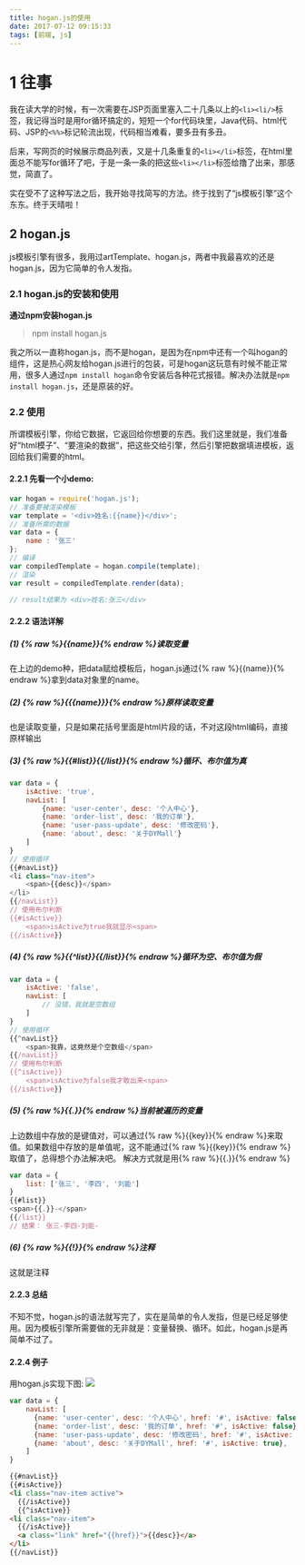 ```yaml
---
title: hogan.js的使用
date: 2017-07-12 09:15:33
tags: [前端, js]
---
```

# 1 往事
我在读大学的时候，有一次需要在JSP页面里塞入二十几条以上的`<li><li/>`标签，我记得当时是用for循环搞定的，短短一个for代码块里，Java代码、html代码、JSP的`<%%>`<!-- more -->标记轮流出现，代码相当难看，要多丑有多丑。

后来，写网页的时候展示商品列表，又是十几条重复的`<li></li>`标签，在html里面总不能写for循环了吧，于是一条一条的把这些`<li></li>`标签给撸了出来，那感觉，简直了。

实在受不了这种写法之后，我开始寻找简写的方法。终于找到了“js模板引擎”这个东东。终于天晴啦！

## 2 hogan.js
js模板引擎有很多，我用过artTemplate、hogan.js，两者中我最喜欢的还是hogan.js，因为它简单的令人发指。

### 2.1 hogan.js的安装和使用
**通过npm安装hogan.js**
> npm install hogan.js

我之所以一直称hogan.js，而不是hogan，是因为在npm中还有一个叫hogan的组件，这是热心网友给hogan.js进行的包装，可是hogan这玩意有时候不能正常用，很多人通过`npm install hogan`命令安装后各种花式报错。解决办法就是`npm install hogan.js`，还是原装的好。
### 2.2 使用
所谓模板引擎，你给它数据，它返回给你想要的东西。我们这里就是，我们准备好“html模子”、“要渲染的数据”，把这些交给引擎，然后引擎把数据填进模板，返回给我们需要的html。
#### 2.2.1 先看一个小demo:
```javascript
var hogan = require('hogan.js');
// 准备要被渲染模板
var template = '<div>姓名:{{name}}</div>';
// 准备所需的数据
var data = {
    name : '张三'
};
// 编译
var compiledTemplate = hogan.compile(template);
// 渲染
var result = compiledTemplate.render(data);

// result结果为 <div>姓名:张三</div>
```
#### 2.2.2 语法详解
##### (1) {% raw %}{{name}}{% endraw %}读取变量
在上边的demo种，把data赋给模板后，hogan.js通过{% raw %}{{name}}{% endraw %}拿到data对象里的name。
##### (2) {% raw %}{{{name}}}{% endraw %}原样读取变量
也是读取变量，只是如果花括号里面是html片段的话，不对这段html编码，直接原样输出
##### (3) {% raw %}{{#list}}{{/list}}{% endraw %}循环、布尔值为真
```javascript
var data = {
    isActive: 'true',
    navList: [
	    {name: 'user-center', desc: '个人中心'},
	    {name: 'order-list', desc: '我的订单'},
	    {name: 'user-pass-update', desc: '修改密码'},
	    {name: 'about', desc: '关于DYMall'}
	]
}
// 使用循环
{{#navList}}
<li class="nav-item">
    <span>{{desc}}</span>
</li>
{{/navList}}
// 使用布尔判断
{{#isActive}}
    <span>isActive为true我就显示<span>
{{/isActive}}
```
##### (4) {% raw %}{{^list}}{{/list}}{% endraw %}循环为空、布尔值为假
```javascript
var data = {
    isActive: 'false',
    navList: [
        // 没错，我就是空数组
	]
}
// 使用循环
{{^navList}}
    <span>我靠，这竟然是个空数组</span>
{{/navList}}
// 使用布尔判断
{{^isActive}}
    <span>isActive为false我才敢出来<span>
{{/isActive}}
```

##### (5) {% raw %}{{.}}{% endraw %}当前被遍历的变量
上边数组中存放的是键值对，可以通过{% raw %}{{key}}{% endraw %}来取值。如果数组中存放的是单值呢，这不能通过{% raw %}{{key}}{% endraw %}取值了，总得想个办法解决吧。
解决方式就是用{% raw %}{{.}}{% endraw %}

```javascript
var data = {
    list: ['张三', '李四', '刘能']
}
{{#list}}
<span>{{.}}-</span>
{{/list}}
// 结果： 张三-李四-刘能-
```
##### (6) {% raw %}{{!}}{% endraw %}注释
这就是注释

#### 2.2.3 总结
不知不觉，hogan.js的语法就写完了，实在是简单的令人发指，但是已经足够使用。因为模板引擎所需要做的无非就是：变量替换、循环。如此，hogan.js是再简单不过了。

#### 2.2.4 例子
用hogan.js实现下图:
![](/img/hoganjs_demo1.png)

```javascript
var data = { 
    navList: [
      {name: 'user-center', desc: '个人中心', href: '#', isActive: false},
      {name: 'order-list', desc: '我的订单', href: '#', isActive: false},
      {name: 'user-pass-update', desc: '修改密码', href: '#', isActive: false},
      {name: 'about', desc: '关于DYMall', href: '#', isActive: true},
    ]
}
```
```html
{{#navList}}
{{#isActive}}
<li class="nav-item active">
  {{/isActive}}
  {{^isActive}}
<li class="nav-item">
  {{/isActive}}
  <a class="link" href="{{href}}">{{desc}}</a>
</li>
{{/navList}}
```
